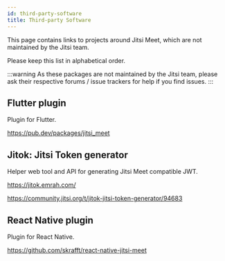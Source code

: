 ```yaml
---
id: third-party-software
title: Third-party Software
---
```


This page contains links to projects around Jitsi Meet, which are not maintained
by the Jitsi team.

Please keep this list in alphabetical order.

:::warning
As these packages are not maintained by the Jitsi team, please ask their respective
forums / issue trackers for help if you find issues.
:::

## Flutter plugin

Plugin for Flutter.

https://pub.dev/packages/jitsi_meet

## Jitok: Jitsi Token generator

Helper web tool and API for generating Jitsi Meet compatible JWT.

https://jitok.emrah.com/

https://community.jitsi.org/t/jitok-jitsi-token-generator/94683

## React Native plugin

Plugin for React Native.

https://github.com/skrafft/react-native-jitsi-meet

